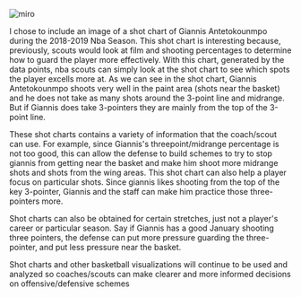 ![miro](https://miro.medium.com/max/1050/1*7eB6_Sdc4nbu5_cg5yWRkw.png)

I chose to include an image of a shot chart of Giannis Antetokounmpo during the 2018-2019 Nba Season. This shot chart is interesting because, previously, scouts would look at film and shooting percentages to determine how to guard the player more effectively. With this chart, generated by the data points, nba scouts can simply look at the shot chart to see which spots the player excells more at. As we can see in the shot chart, Giannis Antetokounmpo shoots very well in the paint area (shots near the basket) and he does not take as many shots around the 3-point line and midrange. But if Giannis does take 3-pointers they are mainly from the top of the 3-point line. 

These shot charts contains a variety of information that the coach/scout can use. For example, since Giannis's threepoint/midrange percentage is not too good, this can allow the defense to build schemes to try to stop giannis from getting near the basket and make him shoot more midrange shots and shots from the wing areas. This shot chart can also help a player focus on particular shots. Since giannis likes shooting from the top of the key 3-pointer, Giannis and the staff can make him practice those three-pointers more. 

Shot charts can also be obtained for certain stretches, just not a player's career or particular season. Say if Giannis has a good January shooting three pointers, the defense can put more pressure guarding the three-pointer, and put less pressure near the basket.

Shot charts and other basketball visualizations will continue to be used and analyzed so coaches/scouts can make clearer and more informed decisions on offensive/defensive schemes